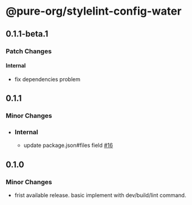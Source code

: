 # @pure-org/stylelint-config-water

## 0.1.1-beta.1

### Patch Changes

#### Internal
- fix dependencies problem

## 0.1.1

### Minor Changes

- ### Internal

  - update package.json#files field [#16](https://github.com/yidafu/pure-water/pull/16)

## 0.1.0

### Minor Changes

- frist available release. basic implement with dev/build/lint command.

